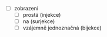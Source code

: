 - [ ] zobrazení  
	- [ ] prostá (injekce)
	- [ ] na (surjekce)
	- [ ] vzájemně jednoznačná (bijekce)
